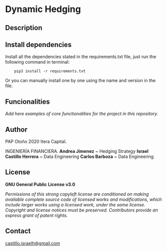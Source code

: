 # Dynamic Hedging
## Description

## Install dependencies

Install all the dependencies stated in the requirements.txt file, just run the following command in terminal:

        pip3 install -r requirements.txt

Or you can manually install one by one using the name and version in the file.

## Funcionalities

*Add here examples of core functionalities for the project in this repository.*

## Author

PAP Otoño 2020 Itera Capital.

INGENIERÍA FINANCIERA. 
**Andrea Jimenez** ~ Hedging Strategy
**Israel Castillo Herrera** ~ Data Engineering
**Carlos Barboza** ~ Data Engineering

## License
**GNU General Public License v3.0**

*Permissions of this strong copyleft license are conditioned on making available
complete source code of licensed works and modifications, which include larger
works using a licensed work, under the same license. Copyright and license notices
must be preserved. Contributors provide an express grant of patent rights.*

## Contact
castillo.israelh@gmail.com
